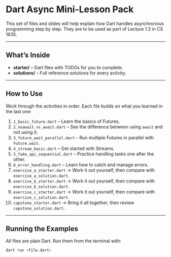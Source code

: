 # Dart Async Mini-Lesson Pack

This set of files and slides will help explain how Dart handles asynchronous programming step by step.  They are to be used as part of Lecture 1.3 in CS 1635.

---

## What’s Inside
- **starter/** – Dart files with TODOs for you to complete.  
- **solutions/** – Full reference solutions for every activity.  

---

## How to Use
Work through the activities in order. Each file builds on what you learned in the last one:

1. `1_basic_future.dart` – Learn the basics of Futures.  
2. `2_noawait_vs_await.dart` – See the difference between using `await` and not using it.  
3. `3_future_wait_parallel.dart` – Run multiple Futures in parallel with `Future.wait`.  
4. `4_stream_basic.dart` – Get started with Streams.  
5. `5_fake_api_sequential.dart` – Practice handling tasks one after the other.  
6. `6_error_handling.dart` – Learn how to catch and manage errors.  
7. `exercise_a_starter.dart` → Work it out yourself, then compare with `exercise_a_solution.dart`.  
8. `exercise_b_starter.dart` → Work it out yourself, then compare with `exercise_b_solution.dart`.  
9. `exercise_c_starter.dart` → Work it out yourself, then compare with `exercise_c_solution.dart`.  
10. `capstone_starter.dart` → Bring it all together, then review `capstone_solution.dart`.  

---

## Running the Examples
All files are plain Dart. Run them from the terminal with:

```bash
dart run <file.dart>
